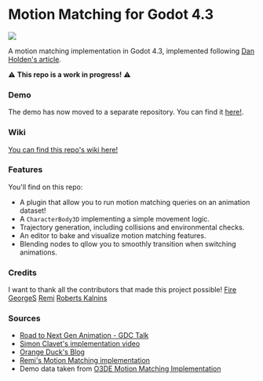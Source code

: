 # Motion Matching for Godot 4.3

![](https://github.com/GuilhermeGSousa/godot-motion-matching/blob/master/motion_matching_demo.gif)

A motion matching implementation in Godot 4.3, implemented following [Dan Holden's article](https://www.theorangeduck.com/page/code-vs-data-driven-displacement). 

:warning: **This repo is a work in progress!** :warning:

### Demo
The demo has now moved to a separate repository. You can find it [here!](https://github.com/GuilhermeGSousa/godot-motion-matching-demo).

### Wiki
[You can find this repo's wiki here!](https://github.com/GuilhermeGSousa/godot-motion-matching/wiki)

### Features
You'll find on this repo:
- A plugin that allow you to run motion matching queries on an animation dataset!
- A `CharacterBody3D` implementing a simple movement logic.
- Trajectory generation, including collisions and environmental checks.
- An editor to bake and visualize motion matching features.
- Blending nodes to qllow you to smoothly transition when switching animations.

### Credits
I want to thank all the contributors that made this project possible!
[Fire](https://github.com/fire)
[GeorgeS](https://github.com/GeorgeS2019)
[Remi](https://github.com/Remi123)
[Roberts Kalnins](https://github.com/rkalnins)

### Sources

- [Road to Next Gen Animation - GDC Talk](https://www.gdcvault.com/play/1023280/Motion-Matching-and-The-Road)
- [Simon Clavet's implementation video](https://www.youtube.com/watch?v=jcpIrw38E-s&ab_channel=SimonClavet)
- [Orange Duck's Blog](https://theorangeduck.com/)
- [Remi's Motion Matching implementation](https://github.com/Remi123/MotionMatching)
- Demo data taken from [O3DE Motion Matching Implementation](https://github.com/o3de/o3de/tree/development/Gems/MotionMatching)